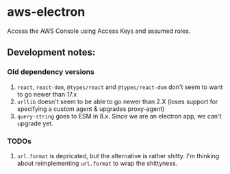 # aws-electron
Access the AWS Console using Access Keys and assumed roles.

## Development notes:
### Old dependency versions
1. `react`, `react-dom`, `@types/react` and `@types/react-dom` don't seem to
    want to go newer than 17.x
1.  `urllib` doesn't seem to be able to go newer than 2.X (loses support for specifying a custom agent & upgrades proxy-agent)
1.  `query-string` goes to ESM in 8.x.  Since we are an electron app, we can't upgrade yet.

### TODOs
1.  `url.format` is depricated, but the alternative is rather shitty.  I'm
    thinking about reimplementing `url.format` to wrap the shittyness.
